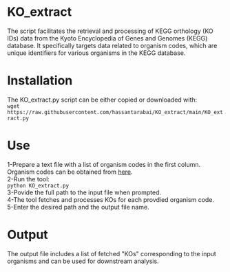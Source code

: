 # KO_extract
The script facilitates the retrieval and processing of KEGG orthology (KO IDs) data from the Kyoto Encyclopedia of Genes and Genomes (KEGG) database. It specifically targets data related to organism codes, which are unique identifiers for various organisms in the KEGG database. 

# Installation
The KO_extract.py script can be either copied or downloaded with:     
`wget https://raw.githubusercontent.com/hassantarabai/KO_extract/main/KO_extract.py`


# Use
1-Prepare a text file with a list of organism codes in the first column. Organism codes can be obtained from [here](https://www.genome.jp/kegg/catalog/org_list.html).  
2-Run the tool:  
`python KO_extract.py`    
3-Povide the full path to the input file when prompted.    
4-The tool fetches and processes KOs for each provdied organism code.  
5-Enter the desired path and the output file name.     

# Output
The output file includes a list of fetched "KOs" corresponding to the input organisms and can be used for downstream analysis. 
